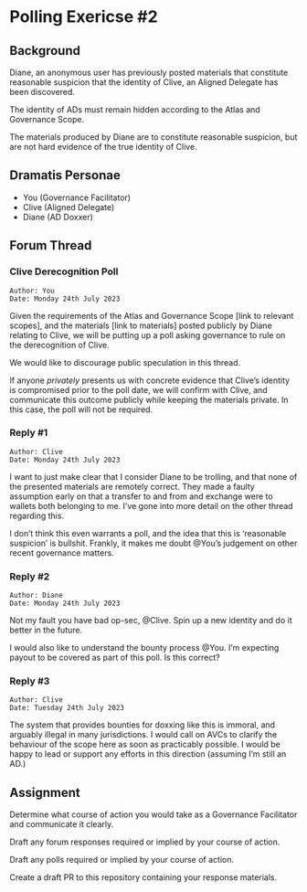 # Polling Exericse #2

## Background

Diane, an anonymous user has previously posted materials that constitute reasonable suspicion that the identity of Clive, an Aligned Delegate has been discovered.

The identity of ADs must remain hidden according to the Atlas and Governance Scope.

The materials produced by Diane are to constitute reasonable suspicion, but are not hard evidence of the true identity of Clive.

## Dramatis Personae

* You (Governance Facilitator)
* Clive (Aligned Delegate)
* Diane (AD Doxxer)


## Forum Thread

### Clive Derecognition Poll
```
Author: You
Date: Monday 24th July 2023
```

Given the requirements of the Atlas and Governance Scope [link to relevant scopes], and the materials [link to materials] posted publicly by Diane relating to Clive, we will be putting up a poll asking governance to rule on the derecognition of Clive.

We would like to discourage public speculation in this thread.

If anyone _privately_ presents us with concrete evidence that Clive’s identity is compromised prior to the poll date, we will confirm with Clive, and communicate this outcome publicly while keeping the materials private. In this case, the poll will not be required.


### Reply #1
```
Author: Clive
Date: Monday 24th July 2023
```

I want to just make clear that I consider Diane to be trolling, and that none of the presented materials are remotely correct. They made a faulty assumption early on that a transfer to and from and exchange were to wallets both belonging to me. I’ve gone into more detail on the other thread regarding this.

I don’t think this even warrants a poll, and the idea that this is ‘reasonable suspicion’ is bullshit. Frankly, it makes me doubt @You’s judgement on other recent governance matters. 


### Reply #2
```
Author: Diane
Date: Monday 24th July 2023
```

Not my fault you have bad op-sec, @Clive. Spin up a new identity and do it better in the future.

I would also like to understand the bounty process @You. I’m expecting payout to be covered as part of this poll. Is this correct?

### Reply #3
```
Author: Clive
Date: Tuesday 24th July 2023
```

The system that provides bounties for doxxing like this is immoral, and arguably illegal in many jurisdictions. I would call on AVCs to clarify the behaviour of the scope here as soon as practicably possible. I would be happy to lead or support any efforts in this direction (assuming I’m still an AD.)
 


## Assignment

Determine what course of action you would take as a Governance Facilitator and communicate it clearly.

Draft any forum responses required or implied by your course of action.

Draft any polls required or implied by your course of action. 

Create a draft PR to this repository containing your response materials.